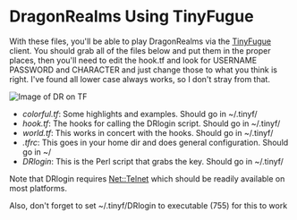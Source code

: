 # DragonRealms Using TinyFugue
With these files, you'll be able to play DragonRealms via the
[TinyFugue](http://tinyfugue.sourceforge.net/) client. You should grab
all of the files below and put them in the proper places, then you'll
need to edit the hook.tf and look for USERNAME PASSWORD and CHARACTER
and just change those to what you think is right. I've found all lower
case always works, so I don't stray from that. 

![Image of DR on TF](https://github.com/jrhz/tf-dr/blob/master/boring-tf.png)

- *colorful.tf*: Some highlights and examples. Should go in ~/.tinyf/
- *hook.tf*: The hooks for calling the DRlogin script. Should go in ~/.tinyf/
- *world.tf*: This works in concert with the hooks. Should go in ~/.tinyf/
- *.tfrc*: This goes in your home dir and does general configuration. Should go in ~/
- *DRlogin*: This is the Perl script that grabs the key. Should go in ~/.tinyf/

Note that DRlogin requires
[Net::Telnet](http://search.cpan.org/~jrogers/Net-Telnet-3.04/lib/Net/Telnet.pm)
which should be readily available on most platforms.

Also, don't forget to set ~/.tinyf/DRlogin to executable (755) for
this to work
